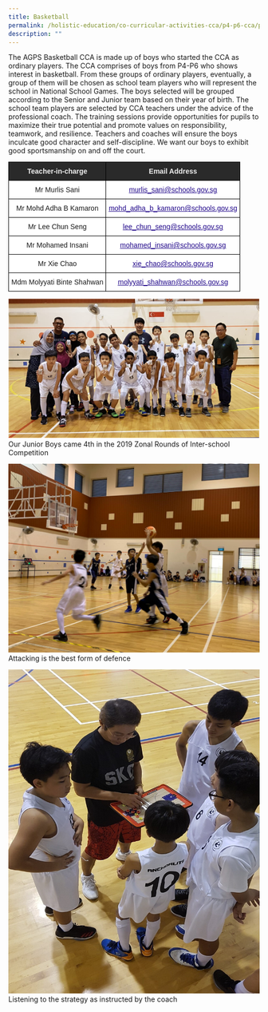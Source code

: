 ```yaml
---
title: Basketball
permalink: /holistic-education/co-curricular-activities-cca/p4-p6-cca/physical/basketball
description: ""
---
```

The AGPS Basketball CCA is made up of boys who started the CCA as ordinary players. The CCA comprises of boys from P4-P6 who shows interest in basketball. From these groups of ordinary players, eventually, a group of them will be chosen as school team players who will represent the school in National School Games. The boys selected will be grouped according to the Senior and Junior team based on their year of birth. The school team players are selected by CCA teachers under the advice of the professional coach. The training sessions provide opportunities for pupils to maximize their true potential and promote values on responsibility, teamwork, and resilience. Teachers and coaches will ensure the boys inculcate good character and self-discipline. We want our boys to exhibit good sportsmanship on and off the court.

<style type="text/css">
.tg  {border-collapse:collapse;border-spacing:0;}
.tg td{border-color:black;border-style:solid;border-width:1px;font-family:Arial, sans-serif;font-size:14px;
  overflow:hidden;padding:10px 5px;word-break:normal;}
.tg th{border-color:black;border-style:solid;border-width:1px;font-family:Arial, sans-serif;font-size:14px;
  font-weight:normal;overflow:hidden;padding:10px 5px;word-break:normal;}
.tg .tg-2705{background-color:#2A2A2A;color:#EEE;font-weight:bold;text-align:center;vertical-align:middle}
.tg .tg-f4yw{background-color:#FFF;text-align:center;vertical-align:middle}
.tg .tg-0pyt{background-color:#FFF;color:#21088A;font-weight:bold;text-align:center;text-decoration:underline;vertical-align:top}
</style>
<table class="tg">
<thead>
  <tr>
    <th class="tg-2705"><span style="color:#EEE;background-color:#2A2A2A">Teacher-in-charge</span></th>
    <th class="tg-2705"><span style="color:#EEE;background-color:#2A2A2A">Email Address</span></th>
  </tr>
</thead>
<tbody>
  <tr>
    <td class="tg-f4yw">Mr Murlis Sani</td>
    <td class="tg-0pyt"><a href="mailto:murlis_sani@schools.gov.sg"><span style="font-weight:500;text-decoration:underline;color:#21088A">murlis_sani@schools.gov.sg</span></a></td>
  </tr>
  <tr>
    <td class="tg-f4yw">Mr Mohd Adha B Kamaron</td>
    <td class="tg-0pyt"><a href="mailto:mohd_adha_b_kamaron@schools.gov.sg"><span style="font-weight:500;text-decoration:underline;color:#21088A">mohd_adha_b_kamaron@schools.gov.sg</span></a></td>
  </tr>
  <tr>
    <td class="tg-f4yw">Mr Lee Chun Seng<br></td>
    <td class="tg-0pyt"><a href="mailto:lee_chun_seng@schools.gov.sg"><span style="font-weight:500;text-decoration:underline;color:#21088A">lee_chun_seng@schools.gov.sg</span></a><br></td>
  </tr>
  <tr>
    <td class="tg-f4yw">Mr Mohamed Insani<br></td>
    <td class="tg-0pyt"><a href="mailto:mohamed_insani@schools.gov.sg"><span style="font-weight:500;text-decoration:underline;color:#21088A">mohamed_insani@schools.gov.sg</span></a><br></td>
  </tr>
  <tr>
    <td class="tg-f4yw">Mr Xie Chao<br></td>
    <td class="tg-0pyt"><a href="mailto:mohamed_insani@schools.gov.sg"><span style="font-weight:500;text-decoration:underline;color:#21088A">xie_chao@schools.gov.sg</span></a><br></td>
  </tr>
  <tr>
    <td class="tg-f4yw">Mdm Molyyati Binte Shahwan<br></td>
    <td class="tg-0pyt"><a href="mailto:molyyati_shahwan@schools.gov.sg"><span style="font-weight:500;text-decoration:underline;color:#21088A">molyyati_shahwan@schools.gov.sg</span></a><br></td>
  </tr>
</tbody>
</table>

![Our Junior Boys came 4th in the 2019 Zonal Rounds of Inter-school Competition](/images/Basketball%201.png)
Our Junior Boys came 4th in the 2019 Zonal Rounds of Inter-school Competition

![Attacking is the best form of defence](/images/Basketball%202.jpg)
Attacking is the best form of defence

![Listening to the strategy as instructed by the coach](/images/Basketball%203.jpg)
Listening to the strategy as instructed by the coach